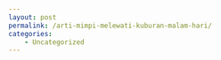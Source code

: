 ```yaml
---
layout: post
permalink: /arti-mimpi-melewati-kuburan-malam-hari/
categories:
    - Uncategorized
---
```


